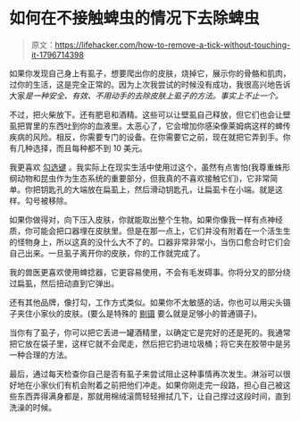 # 如何在不接触蜱虫的情况下去除蜱虫

> 原文：<https://lifehacker.com/how-to-remove-a-tick-without-touching-it-1796714398>

如果你发现自己身上有虱子，想要爬出你的皮肤，烧掉它，展示你的骨骼和肌肉，过你的生活，这是完全正常的。因为上次我尝试的时候没有成功，我很高兴地告诉大家*是一种安全、有效、不用动手的去除皮肤上虱子的方法。事实上不止一个。*



不过，把火柴放下。还有肥皂和酒精。这些可以让壁虱自己释放，但它们也会让壁虱把胃里的东西吐到你的血液里。太恶心了，它会增加你感染像莱姆病这样的蜱传疾病的风险。相反，你需要专门的设备。在你需要它之前，现在就把它弄到手。你有几种选择，而且每种都不到 10 美元。

我更喜欢 [勾选键](https://www.amazon.com/dp/B000R1D3KQ?asc_campaign=InlineText&asc_refurl=https://lifehacker.com/how-to-remove-a-tick-without-touching-it-1796714398&asc_source=&linkCode=ogi&psc=1&smid=A28HM7RRBP8HN5&tag=kinjalifehackerlink-20&th=1) 。我实际上在现实生活中使用过这个，虽然有点害怕(我尊重蛛形纲动物和昆虫作为生态系统的重要部分，但我真的不喜欢接触它们)，它非常简单。你把钥匙孔的大端放在扁虱上，然后滑动钥匙孔，让扁虱卡在小端。就是这样。勾号被移除。

如果你做得对，向下压入皮肤，你就能取出整个生物。如果你像我一样有点神经质，你可能会把口器埋在皮肤里。但是在那一点上，它们并没有附着在一个活生生的怪物身上，所以这真的没什么大不了的。口器非常非常小，当伤口愈合时它们会自己出来。一旦虱子离开你的皮肤，你的工作就完成了。

我的兽医更喜欢使用蜱捻器，它更容易使用，不会有毛发碍事。你将分叉的部分绕过扁虱，然后扭动直到它弹出。

还有其他品牌，像打勾，工作方式类似。如果你不太敏感的话，你也可以用尖头镊子夹住小家伙的皮肤。(要么是特殊的 [剔镊](https://www.amazon.com/dp/B00KI1I7BU?asc_campaign=InlineText&asc_refurl=https://lifehacker.com/how-to-remove-a-tick-without-touching-it-1796714398&asc_source=&linkCode=ogi&psc=1&smid=ATZ61JQHZC6XB&tag=kinjalifehackerlink-20&th=1) 要么就是足够小的普通镊子)。

当你有了虱子，你可以把它丢进一罐酒精里，以确定它是完好的还是死的。我通常把它放在袋子里，这样它就不会爬走，然后把它扔进垃圾桶；将它夹在胶带中是另一种合理的方法。

最后，通过每天检查你自己是否有虱子来尝试阻止这种事情再次发生。淋浴可以很好地在小家伙们有机会附着之前把他们冲走。如果你刚走完一段路，担心自己被这些东西弄得满身都是，那就用棉绒滚筒轻轻擦拭几下，让自己撑过这段时间，直到洗澡的时候。